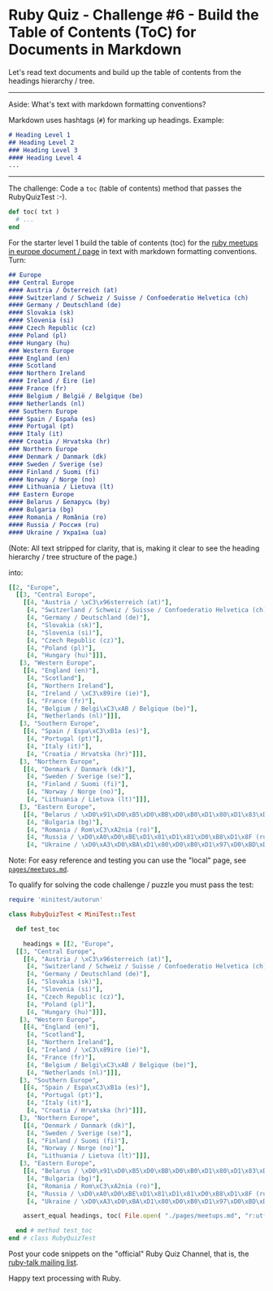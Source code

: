 # Ruby Quiz - Challenge #6 - Build the Table of Contents (ToC) for Documents in Markdown


Let's read text documents and build up the table of contents from the headings hierarchy / tree.

---
Aside: What's text with markdown formatting conventions?

Markdown uses hashtags (`#`) for marking up headings. Example:

``` md
# Heading Level 1
## Heading Level 2
### Heading Level 3
#### Heading Level 4
...
```

---



The challenge: Code a `toc` (table of contents) method that passes the RubyQuizTest :-).

``` ruby
def toc( txt )
  # ...
end
```

For the starter level 1 build the table of contents (toc)
for the [ruby meetups in europe document / page](https://github.com/planetruby/meetups/blob/master/EUROPE.md) in text with markdown formatting conventions. Turn:

``` md
## Europe
### Central Europe
#### Austria / Österreich (at)
#### Switzerland / Schweiz / Suisse / Confoederatio Helvetica (ch)
#### Germany / Deutschland (de)
#### Slovakia (sk)
#### Slovenia (si)
#### Czech Republic (cz)
#### Poland (pl)
#### Hungary (hu)
### Western Europe
#### England (en)
#### Scotland
#### Northern Ireland
#### Ireland / Éire (ie)
#### France (fr)
#### Belgium / België / Belgique (be)
#### Netherlands (nl)
### Southern Europe
#### Spain / España (es)
#### Portugal (pt)
#### Italy (it)
#### Croatia / Hrvatska (hr)
### Northern Europe
#### Denmark / Danmark (dk)
#### Sweden / Sverige (se)
#### Finland / Suomi (fi)
#### Norway / Norge (no)
#### Lithuania / Lietuva (lt)
### Eastern Europe
#### Belarus / Беларусь (by)
#### Bulgaria (bg)
#### Romania / România (ro)
#### Russia / Россия (ru)
#### Ukraine / Україна (ua)
```

(Note: All text stripped for clarity, that is,
making it clear to see the heading hierarchy / tree structure of the page.)


into:

``` ruby
[[2, "Europe",
  [[3, "Central Europe",
    [[4, "Austria / \xC3\x96sterreich (at)"],
     [4, "Switzerland / Schweiz / Suisse / Confoederatio Helvetica (ch)"],
     [4, "Germany / Deutschland (de)"],
     [4, "Slovakia (sk)"],
     [4, "Slovenia (si)"],
     [4, "Czech Republic (cz)"],
     [4, "Poland (pl)"],
     [4, "Hungary (hu)"]]],
   [3, "Western Europe",
    [[4, "England (en)"],
     [4, "Scotland"],
     [4, "Northern Ireland"],
     [4, "Ireland / \xC3\x89ire (ie)"],
     [4, "France (fr)"],
     [4, "Belgium / Belgi\xC3\xAB / Belgique (be)"],
     [4, "Netherlands (nl)"]]],
   [3, "Southern Europe",
    [[4, "Spain / Espa\xC3\xB1a (es)"],
     [4, "Portugal (pt)"],
     [4, "Italy (it)"],
     [4, "Croatia / Hrvatska (hr)"]]],
   [3, "Northern Europe",
    [[4, "Denmark / Danmark (dk)"],
     [4, "Sweden / Sverige (se)"],
     [4, "Finland / Suomi (fi)"],
     [4, "Norway / Norge (no)"],
     [4, "Lithuania / Lietuva (lt)"]]],
   [3, "Eastern Europe",
    [[4, "Belarus / \xD0\x91\xD0\xB5\xD0\xBB\xD0\xB0\xD1\x80\xD1\x83\xD1\x81\xD1\x8C (by)"],
     [4, "Bulgaria (bg)"],
     [4, "Romania / Rom\xC3\xA2nia (ro)"],
     [4, "Russia / \xD0\xA0\xD0\xBE\xD1\x81\xD1\x81\xD0\xB8\xD1\x8F (ru)"],
     [4, "Ukraine / \xD0\xA3\xD0\xBA\xD1\x80\xD0\xB0\xD1\x97\xD0\xBD\xD0\xB0 (ua)"]]]]]]
```


Note: For easy reference and testing you can use the "local" page, see [`pages/meetups.md`](pages/meetups.md).


To qualify for solving the code challenge / puzzle you must pass the test:


```ruby
require 'minitest/autorun'

class RubyQuizTest < MiniTest::Test

  def test_toc

    headings = [[2, "Europe",
  [[3, "Central Europe",
    [[4, "Austria / \xC3\x96sterreich (at)"],
     [4, "Switzerland / Schweiz / Suisse / Confoederatio Helvetica (ch)"],
     [4, "Germany / Deutschland (de)"],
     [4, "Slovakia (sk)"],
     [4, "Slovenia (si)"],
     [4, "Czech Republic (cz)"],
     [4, "Poland (pl)"],
     [4, "Hungary (hu)"]]],
   [3, "Western Europe",
    [[4, "England (en)"],
     [4, "Scotland"],
     [4, "Northern Ireland"],
     [4, "Ireland / \xC3\x89ire (ie)"],
     [4, "France (fr)"],
     [4, "Belgium / Belgi\xC3\xAB / Belgique (be)"],
     [4, "Netherlands (nl)"]]],
   [3, "Southern Europe",
    [[4, "Spain / Espa\xC3\xB1a (es)"],
     [4, "Portugal (pt)"],
     [4, "Italy (it)"],
     [4, "Croatia / Hrvatska (hr)"]]],
   [3, "Northern Europe",
    [[4, "Denmark / Danmark (dk)"],
     [4, "Sweden / Sverige (se)"],
     [4, "Finland / Suomi (fi)"],
     [4, "Norway / Norge (no)"],
     [4, "Lithuania / Lietuva (lt)"]]],
   [3, "Eastern Europe",
    [[4, "Belarus / \xD0\x91\xD0\xB5\xD0\xBB\xD0\xB0\xD1\x80\xD1\x83\xD1\x81\xD1\x8C (by)"],
     [4, "Bulgaria (bg)"],
     [4, "Romania / Rom\xC3\xA2nia (ro)"],
     [4, "Russia / \xD0\xA0\xD0\xBE\xD1\x81\xD1\x81\xD0\xB8\xD1\x8F (ru)"],
     [4, "Ukraine / \xD0\xA3\xD0\xBA\xD1\x80\xD0\xB0\xD1\x97\xD0\xBD\xD0\xB0 (ua)"]]]]]]

    assert_equal headings, toc( File.open( "./pages/meetups.md", "r:utf-8" ).read )

  end # method test_toc
end # class RubyQuizTest
```


Post your code snippets on the "official" Ruby Quiz Channel,
that is, the [ruby-talk mailing list](https://rubytalk.org).

Happy text processing with Ruby.
